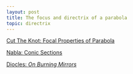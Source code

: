 ```yaml
---
layout: post
title: The focus and directrix of a parabola
topic: directrix
---
```




[Cut The Knot: Focal Properties of Parabola](https://www.cut-the-knot.org/Curriculum/Geometry/ParabolaFocal.shtml)

[Nabla: Conic Sections](http://www.nabla.hr/CO-ParabolaAndLine2.htm)

[Diocles: *On Burning Mirrors*](https://abel.math.harvard.edu/archive/hist_206r_2009/Too_1976.pdf)